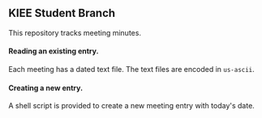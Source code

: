 ## KIEE Student Branch
This repository tracks meeting minutes. 

#### Reading an existing entry.
Each meeting has a dated text file. The text files are encoded in `us-ascii`.

#### Creating a new entry.
A shell script is provided to create a new meeting entry with today's date.

